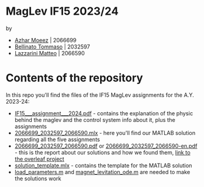 # MagLev IF15 2023/24
by 
- [Azhar Moeez](https://stem.elearning.unipd.it/user/profile.php?id=7061) | 2066699
- [Bellinato Tommaso](https://stem.elearning.unipd.it/user/profile.php?id=3804) | 2032597
- [Lazzarini Matteo](https://stem.elearning.unipd.it/user/profile.php?id=17937) | 2066590

# Contents of the repository
In this repo you'll find the files of the IF15 MagLev assignments for the A.Y. 2023-24:
* [IF15___assignment___2024.pdf](/IF15___assignment___2024.pdf) - contains the explanation of the physic behind the maglev and the control system info about it, plus the assignments
* [2066699_2032597_2066590.mlx](/2066699_2032597_2066590.mlx) - here you'll find our MATLAB solution regarding all the five assignments
* [2066699_2032597_2066590.pdf](/2066699_2032597_2066590.pdf) or [2066699_2032597_2066590-en.pdf](/2066699_2032597_2066590-en.pdf) - this is the report about our solutions and how we found them, [link to the overleaf project](https://www.overleaf.com/read/yjrzpjghgyyd#c396c4)
* [solution_template.mlx](/solution_template.mlx) - contains the template for the MATLAB solution
* [load_parameters.m](/load_parameters.m) and [magnet_levitation_ode.m](/magnet_levitation_ode.m) are needed to make the solutions work
